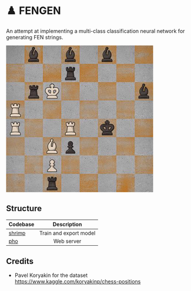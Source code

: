 # ♟️ FENGEN

An attempt at implementing a multi-class classification neural network for generating FEN strings.

![board](board.jpeg)

## Structure

| Codebase         |      Description       |
| :--------------- | :--------------------: |
| [shrimp](shrimp) | Train and export model |
| [pho](pho)       |       Web server       |


## Credits

- Pavel Koryakin for the dataset https://www.kaggle.com/koryakinp/chess-positions
